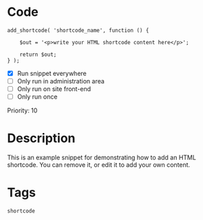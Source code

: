 # Code
```
add_shortcode( 'shortcode_name', function () {

    $out = '<p>write your HTML shortcode content here</p>';

    return $out;
} );
```

- [x] Run snippet everywhere
- [ ] Only run in administration area
- [ ] Only run on site front-end
- [ ] Only run once

Priority: 10

# Description
This is an example snippet for demonstrating how to add an HTML shortcode. You can remove it, or edit it to add your own content.

# Tags
`shortcode`